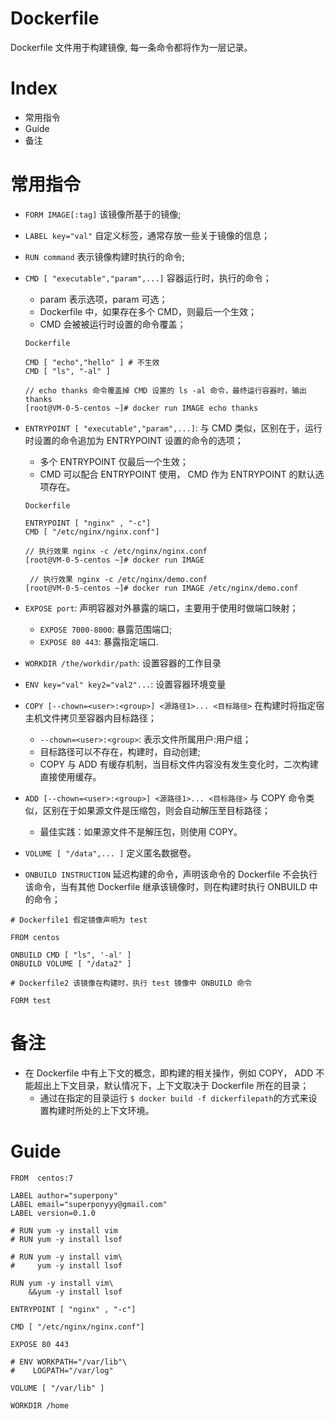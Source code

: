# Dockerfile

Dockerfile 文件用于构建镜像, 每一条命令都将作为一层记录。

# Index

- 常用指令
- Guide
- 备注

# 常用指令

- `FORM IMAGE[:tag]` 该镜像所基于的镜像;
- `LABEL key="val"` 自定义标签，通常存放一些关于镜像的信息；
- `RUN command` 表示镜像构建时执行的命令;
- `CMD [ "executable","param",...]` 容器运行时，执行的命令；

  - param 表示选项，param 可选；
  - Dockerfile 中，如果存在多个 CMD，则最后一个生效；
  - CMD 会被被运行时设置的命令覆盖；

  ```
  Dockerfile

  CMD [ "echo","hello" ] # 不生效
  CMD [ "ls", "-al" ]

  // echo thanks 命令覆盖掉 CMD 设置的 ls -al 命令，最终运行容器时，输出 thanks
  [root@VM-0-5-centos ~]# docker run IMAGE echo thanks
  ```

- `ENTRYPOINT [ "executable","param",...]`: 与 CMD 类似，区别在于，运行时设置的命令追加为 ENTRYPOINT 设置的命令的选项；

  - 多个 ENTRYPOINT 仅最后一个生效；
  - CMD 可以配合 ENTRYPOINT 使用， CMD 作为 ENTRYPOINT 的默认选项存在。

  ```
  Dockerfile

  ENTRYPOINT [ "nginx" , "-c"]
  CMD [ "/etc/nginx/nginx.conf"]

  // 执行效果 nginx -c /etc/nginx/nginx.conf
  [root@VM-0-5-centos ~]# docker run IMAGE

   // 执行效果 nginx -c /etc/nginx/demo.conf
  [root@VM-0-5-centos ~]# docker run IMAGE /etc/nginx/demo.conf
  ```

- `EXPOSE port`: 声明容器对外暴露的端口，主要用于使用时做端口映射；

  - `EXPOSE 7000-8000`: 暴露范围端口;
  - `EXPOSE 80 443`: 暴露指定端口.

- `WORKDIR /the/workdir/path`: 设置容器的工作目录

- `ENV key="val" key2="val2"...`: 设置容器环境变量

- `COPY [--chown=<user>:<group>] <源路径1>... <目标路径>` 在构建时将指定宿主机文件拷贝至容器内目标路径；

  - `--chown=<user>:<group>`: 表示文件所属用户:用户组；
  - 目标路径可以不存在，构建时，自动创建;
  - COPY 与 ADD 有缓存机制，当目标文件内容没有发生变化时，二次构建直接使用缓存。

- `ADD [--chown=<user>:<group>] <源路径1>... <目标路径>` 与 COPY 命令类似，区别在于如果源文件是压缩包，则会自动解压至目标路径；

  - 最佳实践：如果源文件不是解压包，则使用 COPY。

- `VOLUME [ "/data",... ]` 定义匿名数据卷。

- `ONBUILD INSTRUCTION` 延迟构建的命令，声明该命令的 Dockerfile 不会执行该命令，当有其他 Dockerfile 继承该镜像时，则在构建时执行 ONBUILD 中的命令；

```
# Dockerfile1 假定镜像声明为 test

FROM centos

ONBUILD CMD [ "ls", '-al' ]
ONBUILD VOLUME [ "/data2" ]

# Dockerfile2 该镜像在构建时，执行 test 镜像中 ONBUILD 命令

FORM test

```

# 备注

- 在 Dockerfile 中有上下文的概念，即构建的相关操作，例如 COPY， ADD 不能超出上下文目录，默认情况下，上下文取决于 Dockerfile 所在的目录；
  - 通过在指定的目录运行 `$ docker build -f dickerfilepath`的方式来设置构建时所处的上下文环境。

# Guide

```
FROM  centos:7

LABEL author="superpony"
LABEL email="superponyyy@gmail.com"
LABEL version=0.1.0

# RUN yum -y install vim
# RUN yum -y install lsof

# RUN yum -y install vim\
#     yum -y install lsof

RUN yum -y install vim\
    &&yum -y install lsof

ENTRYPOINT [ "nginx" , "-c"]

CMD [ "/etc/nginx/nginx.conf"]

EXPOSE 80 443

# ENV WORKPATH="/var/lib"\
#    LOGPATH="/var/log"

VOLUME [ "/var/lib" ]

WORKDIR /home
```
